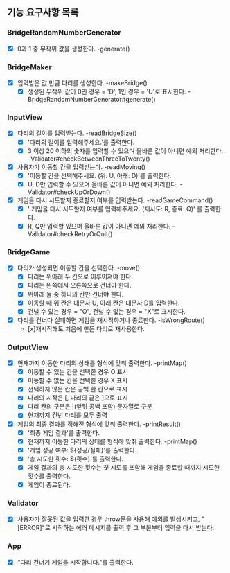 ## 기능 요구사항 목록

### BridgeRandomNumberGenerator

- [x] 0과 1 중 무작위 값을 생성한다. -generate()

### BridgeMaker

- [x] 입력받은 값 만큼 다리를 생성한다. -makeBridge()
  - [x] 생성된 무작위 값이 0인 경우 = 'D', 1인 경우 = 'U'로 표시한다. -BridgeRandomNumberGenerator#generate()

### InputView

- [x] 다리의 길이를 입력받는다. -readBridgeSize()
  - [x] '다리의 길이를 입력해주세요.'를 출력한다.
  - [x] 3 이상 20 이하의 숫자를 입력할 수 있으며 올바른 값이 아니면 예외 처리한다. -Validator#checkBetweenThreeToTwenty()
- [x] 사용자가 이동할 칸을 입력받는다. -readMoving()
  - [x] '이동할 칸을 선택해주세요. (위: U, 아래: D)'를 출력한다.
  - [x] U, D만 입력할 수 있으며 올바른 값이 아니면 예외 처리한다. -Validator#checkUpOrDown()
- [x] 게임을 다시 시도할지 종료할지 여부를 입력받는다. -readGameCommand()
  - [x] ' 게임을 다시 시도할지 여부를 입력해주세요. (재시도: R, 종료: Q)' 를 출력한다.
  - [x] R, Q만 입력할 있으며 올바른 값이 아니면 예외 처리한다. -Validator#checkRetryOrQuit()

### BridgeGame

- [x] 다리가 생성되면 이동할 칸을 선택한다. -move()
  - [x] 다리는 위아래 두 칸으로 이루어져야 한다.
  - [x] 다리는 왼쪽에서 오른쪽으로 건너야 한다.
  - [x] 위아래 둘 중 하나의 칸만 건너야 한다.
  - [x] 이동할 때 위 칸은 대문자 U, 아래 칸은 대문자 D를 입력한다.
  - [x] 건널 수 있는 경우 = "O", 건널 수 없는 경우 = "X"로 표시한다.
- [x] 다리를 건너다 실패하면 게임을 재시작하거나 종료한다. -isWrongRoute()
  - [x]재시작해도 처음에 만든 다리로 재사용한다.

### OutputView

- [x] 현재까지 이동한 다리의 상태를 형식에 맞춰 출력한다. -printMap()
  - [x] 이동할 수 있는 칸을 선택한 경우 O 표시
  - [x] 이동할 수 없는 칸을 선택한 경우 X 표시
  - [x] 선택하지 않은 칸은 공백 한 칸으로 표시
  - [x] 다리의 시작은 [, 다리의 끝은 ]으로 표시
  - [x] 다리 칸의 구분은 |(앞뒤 공백 포함) 문자열로 구분
  - [x] 현재까지 건넌 다리를 모두 출력
- [x] 게임의 최종 결과를 정해진 형식에 맞춰 출력한다. -printResult()
  - [x] '최종 게임 결과'를 출력한다.
  - [x] 현재까지 이동한 다리의 상태를 형식에 맞춰 출력한다. -printMap()
  - [x] '게임 성공 여부: ${성공/실패}'를 출력한다.
  - [x] '총 시도한 횟수: ${횟수}'를 출력한다.
  - [x] 게임 결과의 총 시도한 횟수는 첫 시도를 포함해 게임을 종료할 때까지 시도한 횟수를 출력한다.
  - [x] 게임이 종료된다.

### Validator

- [x] 사용자가 잘못된 값을 입력한 경우 throw문을 사용해 예외를 발생시키고, "[ERROR]"로 시작하는 에러 메시지를 출력 후 그 부분부터 입력을 다시 받는다.

### App

- [x] "다리 건너기 게임을 시작합니다."를 출력한다.
